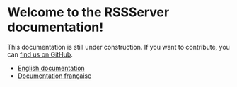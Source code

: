 # Welcome to the RSSServer documentation!

This documentation is still under construction. If you want to contribute, you can [find us on GitHub](https://github.com/RSSServer/RSSServer).

- [English documentation](./en/index.md)
- [Documentation française](./fr/index.md)
